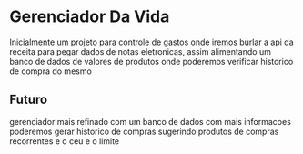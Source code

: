 # Gerenciador Da Vida

Inicialmente um projeto para controle de gastos onde iremos burlar a api da receita para pegar dados de notas eletronicas, assim alimentando um banco de dados de valores de produtos onde poderemos verificar historico de compra do mesmo




## Futuro

gerenciador mais refinado com um banco de dados com mais informacoes poderemos gerar historico de compras sugerindo produtos de compras recorrentes e o ceu e o limite


